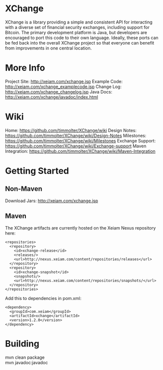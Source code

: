 XChange
=======

XChange is a library providing a simple and consistent API for interacting with a diverse set of financial security exchanges, including support for Bitcoin. The primary development platform is Java, but developers are encouraged to port this code to their own language. Ideally, these ports can be fed back into the overall XChange project so that everyone can benefit from improvements in one central location.

More Info
=========

Project Site: http://xeiam.com/xchange.jsp
Example Code: http://xeiam.com/xchange_examplecode.jsp
Change Log: http://xeiam.com/xchange_changelog.jsp
Java Docs: http://xeiam.com/xchange/javadoc/index.html

Wiki
====

Home: https://github.com/timmolter/XChange/wiki
Design Notes: https://github.com/timmolter/XChange/wiki/Design-Notes
Milestones: https://github.com/timmolter/XChange/wiki/Milestones
Exchange Support: https://github.com/timmolter/XChange/wiki/Exchange-support
Maven Integration: https://github.com/timmolter/XChange/wiki/Maven-Integration


Getting Started
===============

Non-Maven
---------
Download Jars: http://xeiam.com/xchange.jsp

Maven
-----
The XChange artifacts are currently hosted on the Xeiam Nexus repository here:

    <repositories>
      <repository>
        <id>xchange-release</id>
        <releases/>
        <url>http://nexus.xeiam.com/content/repositories/releases</url>
      </repository>
      <repository>
        <id>xchange-snapshot</id>
        <snapshots/>
        <url>http://nexus.xeiam.com/content/repositories/snapshots/</url>
      </repository>
    </repositories>
  
Add this to dependencies in pom.xml:

    <dependency>
      <groupId>com.xeiam</groupId>
      <artifactId>xchange</artifactId>
      <version>1.2.0</version>
    </dependency>

Building
===============
mvn clean package  
mvn javadoc:javadoc 